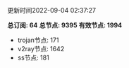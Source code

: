 更新时间2022-09-04 02:37:27

**总订阅: 64**
**总节点: 9395**
**有效节点: 1994**
- trojan节点: 171
- v2ray节点: 1642
- ss节点: 181
